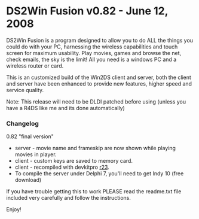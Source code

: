 # DS2Win Fusion v0.82 - June 12, 2008 #

DS2Win Fusion is a program designed to allow you to do ALL the things you could do with your PC, harnessing the
wireless capabilities and touch screen for maximum usability. Play movies, games and browse the net, check emails,
the sky is the limit! All you need is a windows PC and a wireless router or card.

This is an customized build of the Win2DS client and server, both the client and server have been enhanced
to provide new features, higher speed and service quality.

Note: This release will need to be DLDI patched before using (unless you have a R4DS like me and its done automatically)

### Changelog ###

0.82 "final version"
  * server - movie name and frameskip are now shown while playing movies in player.
  * client - custom keys are saved to memory card.
  * client - recompiled with devkitpro [r23](https://code.google.com/p/ds2winfusion/source/detail?r=23).
  * To compile the server under Delphi 7, you'll need to get Indy 10 (free download)

If you have trouble getting this to work PLEASE read the readme.txt file included very carefully and follow the instructions.

Enjoy!